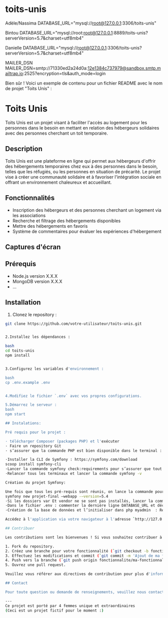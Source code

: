 # toits-unis

Adèle/Nassima
    DATABASE_URL="mysql://root@127.0.0.1:3306/toits-unis"

Bintou
 DATABASE_URL="mysql://root:root@127.0.0.1:8889/toits-unis?serverVersion=5.7&charset=utf8mb4"

Danielle
 DATABASE_URL="mysql://root@127.0.0.1:3306/toits-unis?serverVersion=5.7&charset=utf8mb4"


 MAILER_DSN
 MAILER_DSN=smtp://71330ed2a24d0a:12e1384c737979@sandbox.smtp.mailtrap.io:2525?encryption=tls&auth_mode=login



Bien sûr ! Voici un exemple de contenu pour un fichier README avec le nom de projet "Toits Unis" :

# Toits Unis


Toits Unis est un projet visant à faciliter l'accès au logement pour les personnes dans le besoin en mettant en relation des hébergeurs solidaires avec des personnes cherchant un toit temporaire.

## Description

Toits Unis est une plateforme en ligne qui permet aux hébergeurs d'offrir des hébergements temporaires chez eux à des personnes dans le besoin, telles que les réfugiés, ou les personnes en situation de précarité.
Le projet vise à créer une communauté solidaire et à favoriser l'intégration sociale en offrant un environnement chaleureux et accueillant.

## Fonctionnalités

- Inscription des hébergeurs et des personnes cherchant un logement via les associations
- Recherche et filtrage des hébergements disponibles
- Mettre des hébergements en favoris
- Système de commentaires pour évaluer les expériences d'hébergement

## Captures d'écran

## Prérequis

- Node.js version X.X.X
- MongoDB version X.X.X
- ...

## Installation

1. Clonez le repository :

```bash
git clone https://github.com/votre-utilisateur/toits-unis.git


2.Installez les dépendances :

bash
cd toits-unis
npm install


3.Configurez les variables d'environnement :

bash
cp .env.example .env


4.Modifiez le fichier `.env` avec vos propres configurations.

5.Démarrez le serveur :
bash
npm start

## Instalations:

Pré requis pour le projet :

· télécharger Composer (packages PHP) et l'exécuter
· Faire un repository Git
· s’assurer que la commande PHP est bien disponible dans le terminal : php -v

·Installer la CLI de Symfony : https://symfony.com/download
scoop install symfony-cli
·Lancer la commande symfony check:requirements pour s’assurer que tout est ok
·Relancer tous les terminaux et lancer la commande symfony -v

Création du projet Symfony:

Une fois que tous les pré-requis sont réunis, on lance la commande pour créer l’arborescence de notre projet Symfony :
symfony new projet-final —webapp -–version=5.4
·Si les dossiers var Et vendor ne se sont pas installés, lancer la commande composer install
·Dans le fichier .env : commenter la dernière ligne DATABASE_URL et décommenter celle du dessus en changeant les informations (root, etc….)
·Création de la base de données et l’initialiser dans php myadmin  : Récupérer la template bootstrap sur le site adminkit.io, télécharger le fichier de la template que l’on souhaite intégrer à notre projet. Récupérer l’intégralité du dossier “dist” et le coller dans le dossier Public de notre projet.

Accédez à l'application via votre navigateur à l'adresse `http://127.0.0.1:8000/`.

## Contribuer

Les contributions sont les bienvenues ! Si vous souhaitez contribuer à Toits Unis, veuillez suivre les étapes suivantes :

1. Fork du repository.
2. Créez une branche pour votre fonctionnalité (`git checkout -b fonctionnalite/ma-fonctionnalite`).
3. Effectuez les modifications et commit (`git commit -m 'Ajout de ma fonctionnalite'`).
4. Push vers la branche (`git push origin fonctionnalite/ma-fonctionnalite`).
5. Ouvrez une pull request.

Veuillez vous référer aux directives de contribution pour plus d'informations.

## Contact

Pour toute question ou demande de renseignements, veuillez nous contacter à l'adresse email [contact@toitsunis.com](mailto:contact@toitsunis.com).

---
Ce projet est porté par 4 femmes unique et extraordinaires
(Ceci est un projet fictif pour le moment :)

